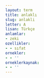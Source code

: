 ```yaml
---
layout: term
title: anlaklı
slug: anlakli
letter: A
lisan: Türkçe
anlamlar:
- zeki
ozellikler:
- - sıfat
ornekler:
- - ''
orneklerkaynak:
- - ''
---
```

